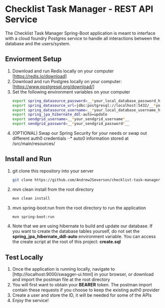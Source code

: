 Checklist Task Manager - REST API Service
====================
The Checklist Task Manager Spring-Boot application is meant to interface with a cloud foundry Postgres service to handle all interactions between the database and the users/system. 


## Enviorment Setup

1. Download and run Redis locally on your computer [https://redis.io/download]
2. Download and run Postgres locally on your computer: [https://www.postgresql.org/download/]
3. Set the following environment variables on your computer 
	```bash
    export spring_datasource_password=__*your_local_database_password_here*__
    export spring_datasource_url=jdbc:postgresql://localhost:5432/__*your_local_database_name_here*__
    export spring_datasource_username=__*your_local_database_username_here*__
    export spring_jpa_hibernate_ddl-auto=update
    export sendgrid_username=__*your_sendgrid_username*__
    export sendgrid_password=__*your_sendgrid_password*__
    ```
4. (OPTIONAL) Swap our Spring Security for your needs or swap out different auth0 credentials 
⋅⋅* auto0 information stored at /src/main/resources/

## Install and Run

1. git clone this repository into your server
	```bash
	git clone https://github.com/AndrewJSeverson/checklist-task-manager.git
	```
1. mvn clean install from the root directory
	```bash
	mvn clean install
	```
1. mvn spring-boot:run from the root directory to run the application
	```bash
	mvn spring-boot:run
	```
1. Note that we are using hibernate to build and update our database. If you want to create the database tables yourself, do not set the __spring_jpa_hibernate_ddl-auto__ environment variable. You can access the create script at the root of this project: __create.sql__ 
	
## Test Locally
1. Once the application is running locally, navigate to [http://localhost:9000/swagger-ui.html] in your browser, or download and import the postman file at the root directory
1. You will first want to obtain your __BEARER__ token. The postman import contain these requests if you choose to keep the existing auth0 provider
1. Create a user and store the ID, it will be needed for some of the APIs
1. Enjoy the service! 






	
	
	
